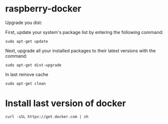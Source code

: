 # raspberry-docker

Upgrade you dist:

First, update your system's package list by entering the following command:

    sudo apt-get update

Next, upgrade all your installed packages to their latest versions with the command:

    sudo apt-get dist-upgrade
    
    
In last remove cache

    sudo apt-get clean
    
    
# Install last version of docker    
    
    curl -sSL https://get.docker.com | sh
